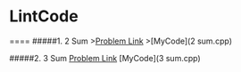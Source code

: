 # LintCode

====
#####1. 2 Sum     >[Problem Link](http://lintcode.com/en/problem/2-sum/)      >[MyCode](2 sum.cpp)


#####2. 3 Sum     [Problem Link](http://lintcode.com/en/problem/3-sum/)      [MyCode](3 sum.cpp)
